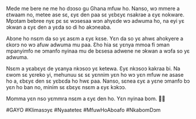 Mede me bere ne me ho dɔɔso gu Ghana mfuw ho. Nanso, wɔ mmere a ɛtwaam no, metee ase sɛ, ɛyɛ den paa sɛ yɛbɛyɛ nsakrae a ɛyɛ nokware. Mpɔtam bebree nyɛ pɛ sɛ wɔsesaa wɔn ahyɛde wɔ adwuma ho, na eyi yɛ ɔkwan a ɛyɛ den a yɛda so di ho akɔneaba.

Abɔne ho nsɛm da so yɛ asɛm a ɛyɛ kɛse. Yɛn da so yɛ ahwɛ ahokyere a ɛkorɔ no wɔ afuw adwuma mu paa. Ɛho hia sɛ yɛnya mmoa fi ɔman mpanyimfo ne ɔmanfo nyinaa mu de bɛsesa adwene ne ɔkwan a wɔfa so yɛ adwuma.

Nsɛm a yɛabɛyɛ de yɛanya nkɔsoɔ yɛ ketewa. Ɛyɛ nkɔsoɔ kakraa bi. Na ɛwom sɛ yɛreko yi, mehunuu sɛ sɛ yɛnnim yɛn ho wɔ yɛn mfuw ne asase ho a, ɛbɛyɛ den sɛ yɛbɛda ho hwɛ paa. Nanso, sɛnea ɛyɛ a yɛne ɔmanfo bɔ yɛn ho ban no, minim sɛ ɛbɛyɛ nsɛm a ɛyɛ kɔkɔɔ.

Momma yɛn nso yɛmmra nsɛm a ɛyɛ den ho. Yɛn nyinaa bom. 🌳💚

#GAYO #Klimasɔyɛ #Nyaateteɛ #MfuwHoAboafo #NkabomDɔm
